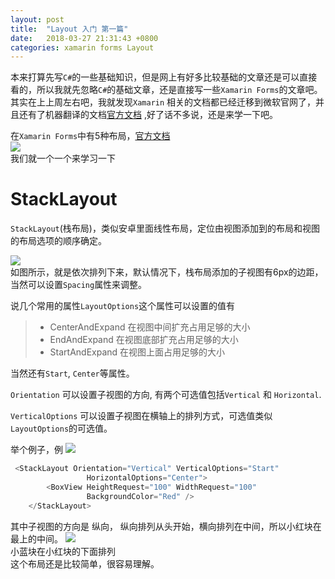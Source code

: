 ```yaml
---
layout: post
title:  "Layout 入门 第一篇"
date:   2018-03-27 21:31:43 +0800
categories: xamarin forms Layout  
---   
```

本来打算先写```C#```的一些基础知识，但是网上有好多比较基础的文章还是可以直接看的，所以我就先忽略```C#```的基础文章，还是直接写一些```Xamarin Forms```的文章吧。      
其实在上上周左右吧，我就发现```Xamarin``` 相关的文档都已经迁移到微软官网了，并且还有了机器翻译的文档[官方文档](https://docs.microsoft.com/zh-cn/xamarin/xamarin-forms/)  ,好了话不多说，还是来学一下吧。    

在```Xamarin Forms```中有5种布局，[官方文档](https://docs.microsoft.com/zh-cn/xamarin/xamarin-forms/user-interface/layouts/)   
![]({{site.url}}/images/layout/layouts-sml.png)    
我们就一个一个来学习一下


# StackLayout
       
```StackLayout```(栈布局)，类似安卓里面线性布局，定位由视图添加到的布局和视图的布局选项的顺序确定。    

![]({{site.url}}/images/layout/stacklayout.png)     
如图所示，就是依次排列下来，默认情况下，栈布局添加的子视图有6px的边距，当然可以设置```Spacing```属性来调整。

说几个常用的属性```LayoutOptions```这个属性可以设置的值有
> * CenterAndExpand 在视图中间扩充占用足够的大小
> * EndAndExpand  在视图底部扩充占用足够的大小
> * StartAndExpand 在视图上面占用足够的大小      

当然还有```Start```, ```Center```等属性。     

```Orientation``` 可以设置子视图的方向, 有两个可选值包括```Vertical``` 和 ```Horizontal```.     

```VerticalOptions``` 可以设置子视图在横轴上的排列方式，可选值类似```LayoutOptions```的可选值。

举个例子，例
![]({{site.url}}/images/layout/sv.png)   

```C#
 <StackLayout Orientation="Vertical" VerticalOptions="Start" 
                 HorizontalOptions="Center">
        <BoxView HeightRequest="100" WidthRequest="100" 
                 BackgroundColor="Red" />
    </StackLayout>
```   
 
其中子视图的方向是 纵向， 纵向排列从头开始，横向排列在中间，所以小红块在最上的中间。 
![]({{site.url}}/images/layout/sv2.png)    
小蓝块在小红块的下面排列   
这个布局还是比较简单，很容易理解。
